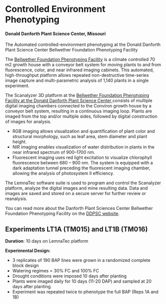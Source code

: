 # Controlled Environment Phenotyping

#### Donald Danforth Plant Science Center, Missouri

The Automated controlled-environment phenotyping at the Donald Danforth Plant Science Center Bellwether Foundation Phenotyping Facility

The [Bellwether Foundation Phenotyping Facility](https://www.danforthcenter.org/scientists-research/core-technologies/phenotyping) is a climate controlled 70 m2 growth house with a conveyor belt system for moving plants to and from fluorescence, color, and near infrared imaging cabinets. This automated, high-throughput platform allows repeated non-destructive time-series image capture and multi-parametric analysis of 1,140 plants in a single experiment.

The Scanalyzer 3D platform at the [Bellwether Foundation Phenotyping Facility at the Donald Danforth Plant Science Center ](https://www.danforthcenter.org/scientists-research/core-technologies/phenotyping)consists of multiple digital imaging chambers connected to the Conviron growth house by a conveyor belt system, resulting in a continuous imaging loop. Plants are imaged from the top and/or multiple sides, followed by digital construction of images for analysis.

* RGB imaging allows visualization and quantification of plant color and structural morphology, such as leaf area, stem diameter and plant height.
* NIR imaging enables visualization of water distribution in plants in the near infrared spectrum of 900–1700 nm.
* Fluorescent imaging uses red light excitation to visualize chlorophyll fluorescence between 680 – 900 nm. The system is equipped with a dark adaptation tunnel preceding the fluorescent imaging chamber, allowing the analysis of photosystem II efficiency.

The LemnaTec software suite is used to program and control the Scanalyzer platform, analyze the digital images and mine resulting data. Data and images are saved and stored on a secure server for further review or reanalysis.

You can read more about the Danforth Plant Sciences Center Bellwether Foundation Phenotyping Facility on the [DDPSC website](https://www.danforthcenter.org/scientists-research/core-technologies/phenotyping).

## Experiments LT1A \(TM015\) and LT1B \(TM016\)

**Duration**: 10 days on LemnaTec platform

**Experimental Design:**

* 3 replicates of 190 BAP lines were grown in a randomized complete block design
* Watering regimes = 30% FC and 100% FC 
* Drought conditions were imposed 10 days after planting
* Plants were imaged daily for 10 days \(11-20 DAP\) and sampled at 20 days after planting
* Experiment was repeated twice to phenotype the full BAP \(Reps 1A and 1B\)

